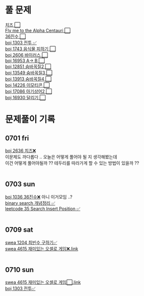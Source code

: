 # 풀 문제
[치즈 ⬜](https://www.acmicpc.net/problem/2636) <br>
[Fly me to the Alpha Centauri ⬜](https://www.acmicpc.net/problem/1011) <br>
[36진수 ⬜](https://www.acmicpc.net/problem/1036)<br>
[boj 1303 전투 ✅](https://www.acmicpc.net/problem/1303)<br>
[boj 1743 음식물 피하기 ⬜](https://www.acmicpc.net/problem/1743)<br>
[boj 2606 바이러스 ⬜](https://www.acmicpc.net/problem/2606)<br>
[boj 16953 A-> B ⬜](https://www.acmicpc.net/problem/16953)<br>
[boj 12851 숨바꼭질2 ⬜](https://www.acmicpc.net/problem/12851)<br>
[boj 13549 숨바꼭질3 ⬜](https://www.acmicpc.net/problem/13549)<br>
[boj 13913 숨바꼭질4 ⬜](https://www.acmicpc.net/problem/13913)<br>
[boj 14226 이모티콘 ⬜](https://www.acmicpc.net/problem/14226)<br>
[boj 17086 아기상어2 ⬜](https://www.acmicpc.net/problem/17086)<br>
[boj 16930 달리기 ⬜](https://www.acmicpc.net/problem/16930)<br>
# 문제풀이 기록
## 0701 fri <br>
[boj 2636 치즈❌](https://www.acmicpc.net/problem/2636) <br>
이문제도 까다롭다 .. 오늘은 어떻게 풀어야 될 지 생각해봤는데<br>
이건 어떻게 풀어야될까 ?? 테두리를 따라가게 할 수 있는 방법이 있을까 ??<br>
<br>
## 0703 sun <br>
[boj 1036 36진수❌](https://www.acmicpc.net/problem/1036) 아니 이거모임 ..? <br>
[binary search 개념정리 ✅️](leetcode/binary-search)<br>
[leetcode 35 Search Insert Position ✅](leetcode/binary-search/35)<br>
<br>
## 0709 sat <br>
[swea 1204 최빈수 구하기✅](swea/1204_최빈수구하기.py )<br>
[swea 4615 재미있는 오셀로 게임❌](swea/4615_재미있는오셀로게임.py )[.link](https://swexpertacademy.com/main/talk/solvingClub/problemView.do?contestProbId=AWQmA4uK8ygDFAXj&solveclubId=AX7SVT1KNuoDFAVm&problemBoxTitle=%EC%97%B0%EC%8A%B5%EB%AC%B8%EC%A0%9C&problemBoxCnt=22&probBoxId=AX77z0eKBlcDFAW0)<br>
<br>
## 0710 sun <br>
[swea 4615 재미있는 오셀로 게임⬜](swea/4615_재미있는오셀로게임.py )[.link](https://swexpertacademy.com/main/talk/solvingClub/problemView.do?contestProbId=AWQmA4uK8ygDFAXj&solveclubId=AX7SVT1KNuoDFAVm&problemBoxTitle=%EC%97%B0%EC%8A%B5%EB%AC%B8%EC%A0%9C&problemBoxCnt=22&probBoxId=AX77z0eKBlcDFAW0)<br>
[boj 1303 전투✅](백준/Silver/1303_전투.py)<br>
<br>
